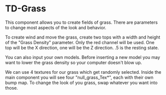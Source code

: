 # TD-Grass

This component allows you to create fields of grass.  There are parameters to change most aspects of the look and behavior. 

To create wind and move the grass, create two tops with a width and height of the "Grass Density" parameter. Only the red channel will be used.
One top will be the X direction, one will be the Z direction. .5 is the resting state.

You can also input your own models. Before inserting a new model you may want to lower the grass density so your computer doesn't blow up.

We can use 4 textures for our grass which get randomly selected. Inside the main component you will see four "null_grass_Tex*", each with their own bump map. To change the look of you grass, swap whatever you want into those.
